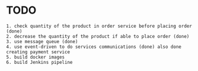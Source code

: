 # TODO
    
    1. check quantity of the product in order service before placing order (done)
    2. decrease the quantity of the product if able to place order (done)
    3. use message queue (done)
    4. use event-driven to do services communications (done) also done creating payment service
    5. build docker images
    6. build Jenkins pipeline
    